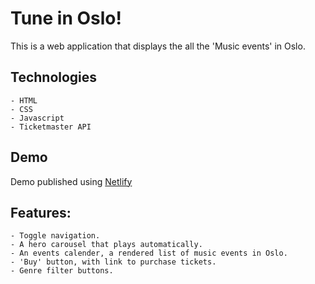 # Tune in Oslo!

This is a web application that displays the all the 'Music events' in Oslo. 

## Technologies 
	- HTML
	- CSS
	- Javascript
	- Ticketmaster API
	
## Demo
Demo published using [Netlify](https://tune-in-ticketmaster.netlify.app/)

## Features:
	- Toggle navigation.
	- A hero carousel that plays automatically.
	- An events calender, a rendered list of music events in Oslo.
	- 'Buy' button, with link to purchase tickets.
	- Genre filter buttons. 

